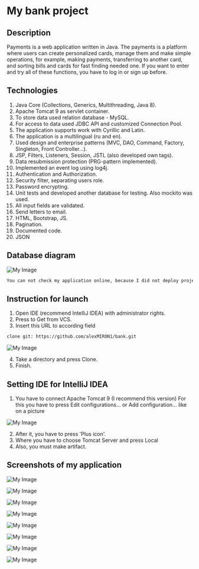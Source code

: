 # My bank project

## Description

Payments is a web application written in Java. The payments is a platform where users can create personalized cards, manage them and make simple operations, for example, 
making payments, transferring to another card, and sorting bills and  cards for fast finding needed one. If you want to enter and try all of these functions, you have to 
log in or sign up before.

## Technologies

1. Java Core (Collections, Generics, Multithreading, Java 8).
2. Apache Tomcat 9 as servlet container.
3. To store data used relation database - MySQL.
4. For access to data used JDBC API and customized Connection Pool.
5. The application supports work with Cyrillic and Latin.
6. The application is a multilingual (ru and en).
7. Used design and enterprise patterns (MVC, DAO, Command, Factory, Singleton, Front Controller...).
8. JSP, Filters, Listeners, Session, JSTL (also developed own tags).
9. Data resubmission protection (PRG-pattern implemented).
10. Implemented an event log using log4j.
11. Authentication and Authorization.
12. Security filter, separating users role.
13. Password encrypting.
14. Unit tests and developed another database for testing. Also mockito was used.
15. All input fields are validated.
16. Send letters to email.
17. HTML, Bootstrap, JS.
18. Pagination.
19. Documented code.
20. JSON

## Database diagram

![My Image](images/db.jpg)

```bash
You can not check my application online, because I did not deploy project to the host.
```

## Instruction for launch

1. Open IDE (recommend IntelliJ IDEA) with administrator rights.
2. Press to Get from VCS.
3. Insert this URL to according field

```bash
clone git: https://github.com/alexMIRON1/bank.git
```
![My Image](images/launch.jpg)

4. Take a directory and press Clone.
5. Finish.

## Setting IDE for IntelliJ IDEA

1. You have to connect Apache Tomcat 9 (I recommend this version) For this you have to press Edit configurations... or Add configuration... like on a picture

![My Image](images/tomcat.jpg)

2. After it, you have to press 'Plus icon'.
3. Where you have to choose Tomcat Server and press Local
4. Also, you must make artifact.

## Screenshots of my application

![My Image](images/about.jpg)

![My Image](images/registration.jpg)

![My Image](images/login.jpg)

![My Image](images/home.jpg)

![My Image](images/settings_card.jpg)

![My Image](images/payments.jpg)

![My Image](images/transfer_card.jpg)

![My Image](images/admin.jpg)
